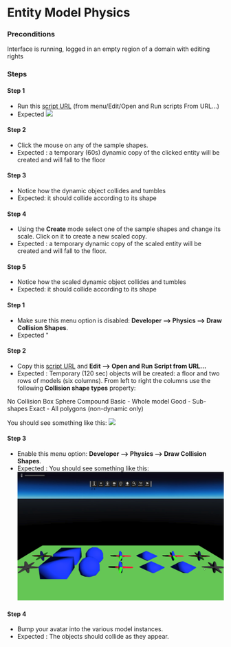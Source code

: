 # Entity Model Physics
### Preconditions
Interface is running, logged in an empty region of a domain with editing rights

### Steps

#### Step 1
- Run this [script URL](./test.js?raw=true) (from menu/Edit/Open and Run scripts From URL...)
- Expected ![](./entity-model-physics-001.png)
#### Step 2
- Click the mouse on any of the sample shapes.
- Expected : a temporary (60s) dynamic copy of the clicked entity will be created and will fall to the floor
#### Step 3
- Notice how the dynamic object collides and tumbles
- Expected: it should collide according to its shape
#### Step 4
- Using the **Create** mode select one of the sample shapes and change its scale.  Click on it to create a new scaled copy.
- Expected : a temporary dynamic copy of the scaled entity will be created and will fall to the floor.
#### Step 5
- Notice how the scaled dynamic object collides and tumbles
- Expected: it should collide according to its shape




#### Step 1
- Make sure this menu option is disabled: **Developer --> Physics --> Draw Collision Shapes**.
- Expected  "
#### Step 2
- Copy this [script URL](./test.js?raw=true) and **Edit --> Open and Run Script from URL...**
- Expected : Temporary (120 sec) objects will be created: a floor and two rows of models (six columns).  From left to right the columns use the following **Collision shape types** property:

No Collision
Box
Sphere
Compound
Basic - Whole model
Good - Sub-shapes
Exact - All polygons (non-dynamic only)

You should see something like this:
![](./models-visual.png)
#### Step 3
- Enable this menu option: **Developer --> Physics --> Draw Collision Shapes**.
- Expected : You should see something like this:
![](./models-collisions.png)
#### Step 4
- Bump your avatar into the various model instances.
- Expected : The objects should collide as they appear.
